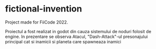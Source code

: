 # fictional-invention

Project made for FiiCode 2022.

Proiectul a fost realizat in godot din cauza sistemului de noduri folosit de engine. 
In prezentare se observa Atacul, "Dash-Attack"-ul presonajului principal cat si inamicii si planeta care spawneaza inamici
